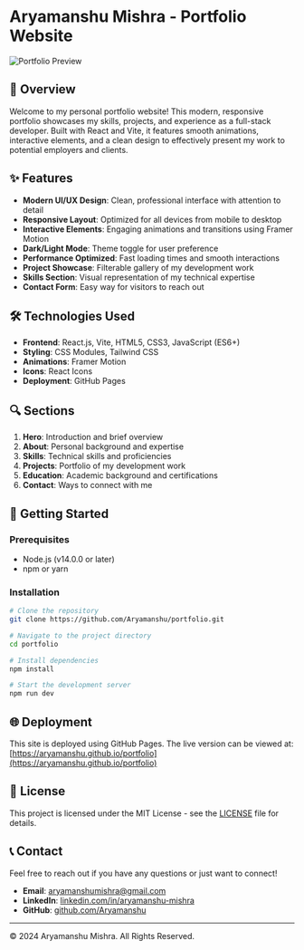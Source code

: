 # Aryamanshu Mishra - Portfolio Website

![Portfolio Preview](./src/assets/portfolio-preview.png)

## 🚀 Overview

Welcome to my personal portfolio website! This modern, responsive portfolio showcases my skills, projects, and experience as a full-stack developer. Built with React and Vite, it features smooth animations, interactive elements, and a clean design to effectively present my work to potential employers and clients.

## ✨ Features

- **Modern UI/UX Design**: Clean, professional interface with attention to detail
- **Responsive Layout**: Optimized for all devices from mobile to desktop
- **Interactive Elements**: Engaging animations and transitions using Framer Motion
- **Dark/Light Mode**: Theme toggle for user preference
- **Performance Optimized**: Fast loading times and smooth interactions
- **Project Showcase**: Filterable gallery of my development work
- **Skills Section**: Visual representation of my technical expertise
- **Contact Form**: Easy way for visitors to reach out

## 🛠️ Technologies Used

- **Frontend**: React.js, Vite, HTML5, CSS3, JavaScript (ES6+)
- **Styling**: CSS Modules, Tailwind CSS
- **Animations**: Framer Motion
- **Icons**: React Icons
- **Deployment**: GitHub Pages

## 🔍 Sections

1. **Hero**: Introduction and brief overview
2. **About**: Personal background and expertise
3. **Skills**: Technical skills and proficiencies
4. **Projects**: Portfolio of my development work
5. **Education**: Academic background and certifications
6. **Contact**: Ways to connect with me

## 🚀 Getting Started

### Prerequisites

- Node.js (v14.0.0 or later)
- npm or yarn

### Installation

```bash
# Clone the repository
git clone https://github.com/Aryamanshu/portfolio.git

# Navigate to the project directory
cd portfolio

# Install dependencies
npm install

# Start the development server
npm run dev
```

## 🌐 Deployment

This site is deployed using GitHub Pages. The live version can be viewed at: [https://aryamanshu.github.io/portfolio](https://aryamanshu.github.io/portfolio)

## 📝 License

This project is licensed under the MIT License - see the [LICENSE](LICENSE) file for details.

## 📞 Contact

Feel free to reach out if you have any questions or just want to connect!

- **Email**: aryamanshumishra@gmail.com
- **LinkedIn**: [linkedin.com/in/aryamanshu-mishra](https://www.linkedin.com/in/aryamanshu-mishra-0ab5ab247/)
- **GitHub**: [github.com/Aryamanshu](https://github.com/Aryamanshu)

---

© 2024 Aryamanshu Mishra. All Rights Reserved.
